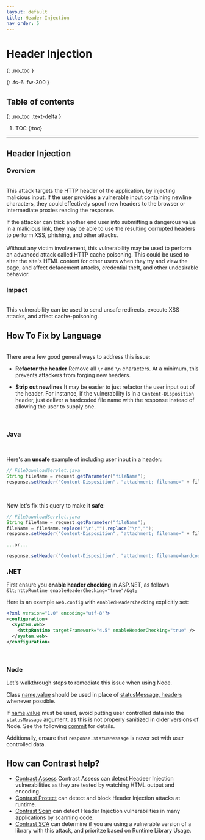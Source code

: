 ```yaml
---
layout: default
title: Header Injection
nav_order: 5
---
```


# Header Injection
{: .no_toc }

{: .fs-6 .fw-300 }

## Table of contents
{: .no_toc .text-delta }

1. TOC
{:toc}

---
## Header Injection

### Overview
<br/>
This attack targets the HTTP header of the application, by injecting malicious input.
If the user provides a vulnerable input containing newline characters, they could effectively spoof new headers to the browser or intermediate proxies reading the response. 
<br/>

If the attacker can trick another end user into submitting a dangerous value  in a malicious link, they may be able to use the resulting corrupted headers to perform XSS, phishing, and other attacks. 
<br/>
<br/>
Without any victim involvement, this vulnerability may be used to perform an advanced attack called HTTP cache poisoning. This 
could be used to alter the site's HTML content for other users when they try and view the page, and affect defacement attacks,
credential theft, and other undesirable behavior.


### Impact
<br/>
This vulnerability can be used to send unsafe redirects, execute XSS attacks, and affect cache-poisoning. 


## How To Fix by Language 
<br/>
There are a few good general ways to address this issue:

- **Refactor the header** 
Remove all `\r` and `\n` characters. At a minimum, this prevents attackers from forging new headers.

- **Strip out newlines** 
It may be easier to just refactor the user input out of the header. For instance, if the vulnerability is in a `Content-Disposition` header, just deliver a hardcoded file name with the response instead of allowing the user to supply one.
<br/>

### Java 

<br/>

Here's an **unsafe** example of including user input in a header:

```java
// FileDownloadServlet.java
String fileName = request.getParameter("fileName");
response.setHeader("Content-Disposition", "attachment; filename=" + fileName);
```
<br/>

Now let's fix this query to make it **safe**:

```java
// FileDownloadServlet.java
String fileName = request.getParameter("fileName");
fileName = fileName.replace("\r","").replace("\n","");
response.setHeader("Content-Disposition", "attachment; filename=" + fileName);

...or...

response.setHeader("Content-Disposition", "attachment; filename=hardcoded.dat");
```

### .NET

First ensure you **enable header checking** in ASP.NET, as follows `&lt;httpRuntime enableHeaderChecking="true"/&gt;`

Here is an example `web.config` with `enabledHeaderChecking` explicitly set:

```xml
<?xml version="1.0" encoding="utf-8"?>
<configuration>
  <system.web>
    <httpRuntime targetFramework="4.5" enableHeaderChecking="true" />
  </system.web>
</configuration>
```
<br/> 

### Node 

Let's walkthrough steps to remediate this issue when using Node. 

Class [name,value](https://nodejs.org/api/http.html#http_response_setheader_name_value) should be used in place of [statusMessage, headers](https://nodejs.org/api/http.html#http_response_writehead_statuscode_statusmessage_headers) whenever possible.
<br/>

If [name,value](https://nodejs.org/api/http.html#http_response_setheader_name_value) must be used, avoid putting user controlled data into the `statusMessage` argument, as this is not properly sanitized in older versions of Node. 
See the following [commit](https://github.com/nodejs/node/commit/c0f13e56a2) for details.
<br/>

Additionally, ensure that `response.statusMessage` is never set with user controlled data. 


## How can Contrast help? 

- [Contrast Assess](https://www.contrastsecurity.com/contrast-assess) Contrast Assess can detect Headeer Injection vulnerabilities as they are tested by watching HTML output and encoding.
- [Contrast Protect](https://www.contrastsecurity.com/contrast-protect) can detect and block Header Injection attacks at runtime. 
- [Contrast Scan](https://www.contrastsecurity.com/contrast-scan) can detect Header Injection vulnerabilities in many applications by scanning code.
- [Contrast SCA](https://www.contrastsecurity.com/contrast-sca) can determine if you are using a vulnerable version of a library with this attack, and prioritze based on Runtime Library Usage.